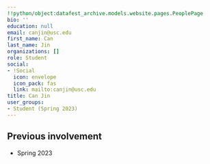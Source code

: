 ```yaml
---
!!python/object:datafest_archive.models.website.pages.PeoplePage
bio: ''
education: null
email: canjin@usc.edu
first_name: Can
last_name: Jin
organizations: []
role: Student
social:
- !Social
  icon: envelope
  icon_pack: fas
  link: mailto:canjin@usc.edu
title: Can Jin
user_groups:
- Student (Spring 2023)
---
```



## Previous involvement

* Spring 2023

